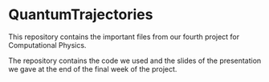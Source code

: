 # QuantumTrajectories

This repository contains the important files from our fourth project
for Computational Physics. 

The repository contains the code we used and the slides of the presentation
we gave at the end of the final week of the project.

